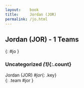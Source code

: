 ```yaml
---
layout:    book
title:     Jordan (JOR)
permalink: /jo.html
---
```


## Jordan (JOR) - 1 Teams
{: #jo }





### Uncategorized _(1)_{:.count}

Jordan  (JOR) _#jor_{: .key} <br>
{: .team #jor }


 
